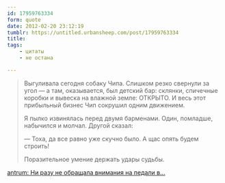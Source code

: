 ```yaml
---
id: 17959763334
form: quote
date: 2012-02-20 23:12:19
tumblr: https://untitled.urbansheep.com/post/17959763334
title: 
tags:
    - цитаты
    - не остана

---
```


<blockquote>
<p>Выгуливала сегодня собаку Чипа. Слишком резко свернули за угол — а там, оказывается, был детский бар: склянки, спичечные коробки и вывеска на влажной земле: ОТКРЫТО. И весь этот прибыльный бизнес Чип сокрушил одним движением.</p>

<p>Я пылко извинялась перед двумя барменами. Один, помладше, набычился и молчал. Другой сказал:</p>
<p>—&nbsp;Тоха, да все равно уже скучно было. А щас опять будем строить!</p>

<p>Поразительное умение держать удары судьбы.</p>
</blockquote>

<a href="http://antrum.livejournal.com/337616.html">antrum: Ни разу не обращала внимания на педали в&hellip;</a>
